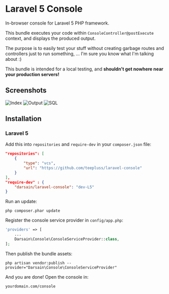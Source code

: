 # Laravel 5 Console

In-browser console for Laravel 5 PHP framework.

This bundle executes your code within `ConsoleController@postExecute` context, and displays the produced output.

The purpose is to easily test your stuff without creating garbage routes and controllers just to run something, ...
I'm sure you know what I'm talking about :)

This bundle is intended for a local testing, and **shouldn't get nowhere near your production servers!**

## Screenshots

![Index](http://i.imgur.com/SaDPurm.png)
![Output](http://i.imgur.com/YezliAi.png)
![SQL](http://i.imgur.com/BLs7wnW.png)

## Installation

### Laravel 5

Add this into `repositories` and `require-dev` in your `composer.json` file:

```json
"repositories": [
    {
        "type": "vcs",
        "url": "https://github.com/teepluss/laravel-console"
    }
],
"require-dev" : {
	"darsain/laravel-console": "dev-L5"
}
```

Run an update:

```
php composer.phar update
```

Register the console service provider in `config/app.php`:

```php
'providers' => [
	...
	Darsain\Console\ConsoleServiceProvider::class,
];
```

Then publish the bundle assets:

```
php artisan vendor:publish --provider="Darsain\Console\ConsoleServiceProvider"
```

And you are done! Open the console in:

```
yourdomain.com/console
```
